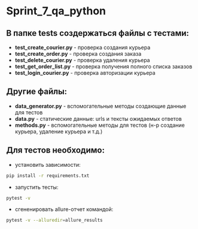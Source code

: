 # Sprint_7_qa_python
## В папке tests создержаться файлы с тестами: 
- **test_create_courier.py** - проверка создания курьера
- **test_create_order.py** - проверка создания заказа
- **test_delete_courier.py** - проверка удаления курьера
- **test_get_order_list.py** - проверка получения полного списка заказов
- **test_login_courier.py** - проверка авторизации курьера

## Другие файлы:
- **data_generator.py**  - вспомогательные методы создающие данные для тестов
- **data.py**  - статические данные: urls и тексты ожидаемых ответов
- **methods.py** - вспомогательные методы для тестов (н-р создание курьера, удаление курьера и т.д.)

## Для тестов необходимо:
- установить зависимости: 
```bash
pip install -r requirements.txt
```
- запустить тесты:
```bash
pytest -v
```
- сгененировать allure-отчет командой:
```bash
pytest -v --alluredir=allure_results
```

